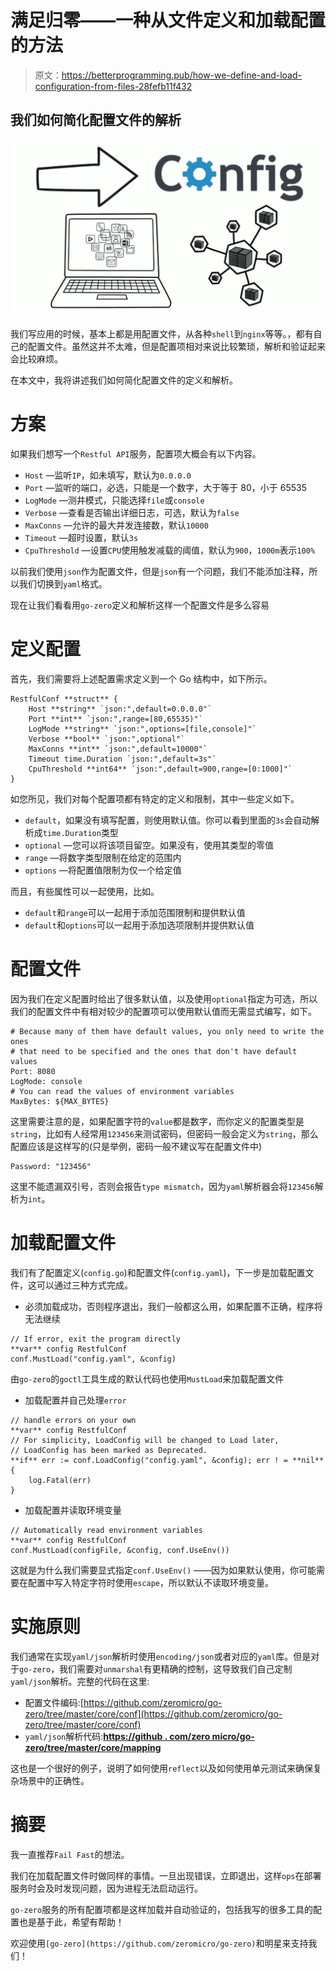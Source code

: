 # 满足归零——一种从文件定义和加载配置的方法

> 原文：<https://betterprogramming.pub/how-we-define-and-load-configuration-from-files-28fefb11f432>

## 我们如何简化配置文件的解析

![](img/f2cb50763705f6f919167ca7083211c4.png)

我们写应用的时候，基本上都是用配置文件，从各种`shell`到`nginx`等等。，都有自己的配置文件。虽然这并不太难，但是配置项相对来说比较繁琐，解析和验证起来会比较麻烦。

在本文中，我将讲述我们如何简化配置文件的定义和解析。

# 方案

如果我们想写一个`Restful API`服务，配置项大概会有以下内容。

*   `Host` —监听`IP`，如未填写，默认为`0.0.0.0`
*   `Port` —监听的端口，必选，只能是一个数字，大于等于 80，小于 65535
*   `LogMode` —测井模式，只能选择`file`或`console`
*   `Verbose` —查看是否输出详细日志，可选，默认为`false`
*   `MaxConns` —允许的最大并发连接数，默认`10000`
*   `Timeout` —超时设置，默认`3s`
*   `CpuThreshold` —设置`CPU`使用触发减载的阈值，默认为`900`，`1000m`表示`100%`

以前我们使用`json`作为配置文件，但是`json`有一个问题，我们不能添加注释，所以我们切换到`yaml`格式。

现在让我们看看用`go-zero`定义和解析这样一个配置文件是多么容易

# 定义配置

首先，我们需要将上述配置需求定义到一个 Go 结构中，如下所示。

```
RestfulConf **struct** {
    Host **string** `json:",default=0.0.0.0"`
    Port **int** `json:",range=[80,65535)"`
    LogMode **string** `json:",options=[file,console]"`
    Verbose **bool** `json:",optional"`
    MaxConns **int** `json:",default=10000"`
    Timeout time.Duration `json:",default=3s"`
    CpuThreshold **int64** `json:",default=900,range=[0:1000]"`
}
```

如您所见，我们对每个配置项都有特定的定义和限制，其中一些定义如下。

*   `default`，如果没有填写配置，则使用默认值。你可以看到里面的`3s`会自动解析成`time.Duration`类型
*   `optional` —您可以将该项目留空。如果没有，使用其类型的零值
*   `range` —将数字类型限制在给定的范围内
*   `options` —将配置值限制为仅一个给定值

而且，有些属性可以一起使用，比如。

*   `default`和`range`可以一起用于添加范围限制和提供默认值
*   `default`和`options`可以一起用于添加选项限制并提供默认值

# 配置文件

因为我们在定义配置时给出了很多默认值，以及使用`optional`指定为可选，所以我们的配置文件中有相对较少的配置项可以使用默认值而无需显式编写，如下。

```
# Because many of them have default values, you only need to write the ones
# that need to be specified and the ones that don't have default values
Port: 8080
LogMode: console
# You can read the values of environment variables
MaxBytes: ${MAX_BYTES}
```

这里需要注意的是，如果配置字符的`value`都是数字，而你定义的配置类型是`string`，比如有人经常用`123456`来测试密码，但密码一般会定义为`string`，那么配置应该是这样写的(只是举例，密码一般不建议写在配置文件中)

```
Password: "123456"
```

这里不能遗漏双引号，否则会报告`type mismatch`，因为`yaml`解析器会将`123456`解析为`int`。

# 加载配置文件

我们有了配置定义(`config.go`)和配置文件(`config.yaml`)，下一步是加载配置文件，这可以通过三种方式完成。

*   必须加载成功，否则程序退出，我们一般都这么用，如果配置不正确，程序将无法继续

```
// If error, exit the program directly
**var** config RestfulConf
conf.MustLoad("config.yaml", &config)
```

由`go-zero`的`goctl`工具生成的默认代码也使用`MustLoad`来加载配置文件

*   加载配置并自己处理`error`

```
// handle errors on your own
**var** config RestfulConf
// For simplicity, LoadConfig will be changed to Load later,
// LoadConfig has been marked as Deprecated.
**if** err := conf.LoadConfig("config.yaml", &config); err ! = **nil** {
    log.Fatal(err)
}
```

*   加载配置并读取环境变量

```
// Automatically read environment variables
**var** config RestfulConf
conf.MustLoad(configFile, &config, conf.UseEnv())
```

这就是为什么我们需要显式指定`conf.UseEnv()` ——因为如果默认使用，你可能需要在配置中写入特定字符时使用`escape`，所以默认不读取环境变量。

# 实施原则

我们通常在实现`yaml/json`解析时使用`encoding/json`或者对应的`yaml`库。但是对于`go-zero`，我们需要对`unmarshal`有更精确的控制，这导致我们自己定制`yaml/json`解析。完整的代码在这里:

*   配置文件编码:[https://github.com/zeromicro/go-zero/tree/master/core/conf](https://github.com/zeromicro/go-zero/tree/master/core/conf)
*   `yaml/json`解析代码:[**https://github . com/zero micro/go-zero/tree/master/core/mapping**](https://github.com/zeromicro/go-zero/tree/master/core/mapping)

这也是一个很好的例子，说明了如何使用`reflect`以及如何使用单元测试来确保复杂场景中的正确性。

# 摘要

我一直推荐`Fail Fast`的想法。

我们在加载配置文件时做同样的事情。一旦出现错误，立即退出，这样`ops`在部署服务时会及时发现问题，因为进程无法启动运行。

`go-zero`服务的所有配置项都是这样加载并自动验证的，包括我写的很多工具的配置也是基于此，希望有帮助！

欢迎使用`[go-zero](https://github.com/zeromicro/go-zero)`和明星来支持我们！